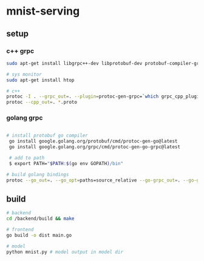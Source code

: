 # mnist-serving

## setup

### c++ grpc

``` bash
sudo apt-get install libgrpc++-dev libprotobuf-dev protobuf-compiler-grpc

# sys monitor
sudo apt-get install htop
```

``` bash
# c++
protoc -I . --grpc_out=. --plugin=protoc-gen-grpc=`which grpc_cpp_plugin` *.proto
protoc --cpp_out=. *.proto
```

### golang grpc

``` bash

# install protobuf go compiler 
 go install google.golang.org/protobuf/cmd/protoc-gen-go@latest
 go install google.golang.org/grpc/cmd/protoc-gen-go-grpc@latest

 # add to path
 $ export PATH="$PATH:$(go env GOPATH)/bin"
```

``` bash
# build golang bindings
protoc --go_out=. --go_opt=paths=source_relative --go-grpc_out=. --go-grpc_opt=paths=source_relative *.proto
```

## build 

``` bash
# backend
cd /backend/build && make

# frontend
go build -o dist main.go

# model
python mnist.py # model output in model dir
```